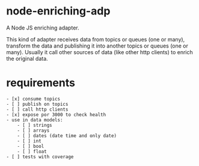 # node-enriching-adp
A Node JS enriching adapter.

This kind of adapter receives data from topics or queues (one or many), transform the data and publishing it into another topics or queues (one or many). Usually it call other sources of data (like other http clients) to enrich the original data.

# requirements
    - [x] consume topics
    - [ ] publish on topics
    - [ ] call http clients
    - [x] expose por 3000 to check health
    - use in data models:
        - [ ] strings
        - [ ] arrays
        - [ ] dates (date time and only date)
        - [ ] int
        - [ ] bool
        - [ ] float
    - [ ] tests with coverage